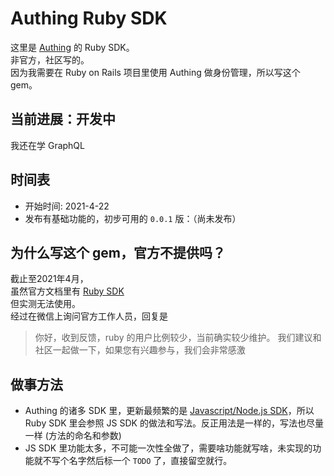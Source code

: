 # Authing Ruby SDK
这里是 [Authing](https://www.authing.cn/) 的 Ruby SDK。    
非官方，社区写的。     
因为我需要在 Ruby on Rails 项目里使用 Authing 做身份管理，所以写这个 gem。

## 当前进展：开发中
我还在学 GraphQL

## 时间表
* 开始时间: 2021-4-22
* 发布有基础功能的，初步可用的 `0.0.1` 版：（尚未发布）

## 为什么写这个 gem，官方不提供吗？
截止至2021年4月，   
虽然官方文档里有 [Ruby SDK](https://docs.authing.cn/v2/reference/sdk-for-ruby.html)  
但实测无法使用。  
经过在微信上询问官方工作人员，回复是

> 你好，收到反馈，ruby 的用户比例较少，当前确实较少维护。
我们建议和社区一起做一下，如果您有兴趣参与，我们会非常感激

## 做事方法
* Authing 的诸多 SDK 里，更新最频繁的是 [Javascript/Node.js SDK](https://github.com/authing/authing.js)，所以 Ruby SDK 里会参照 JS SDK 的做法和写法。反正用法是一样的，写法也尽量一样 (方法的命名和参数)
* JS SDK 里功能太多，不可能一次性全做了，需要啥功能就写啥，未实现的功能就不写个名字然后标一个 `TODO` 了，直接留空就行。
